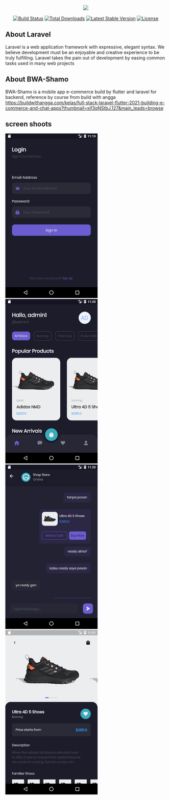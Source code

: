<p align="center"><a href="https://laravel.com" target="_blank"><img src="https://raw.githubusercontent.com/laravel/art/master/logo-lockup/5%20SVG/2%20CMYK/1%20Full%20Color/laravel-logolockup-cmyk-red.svg" width="400"></a></p>

<p align="center">
<a href="https://travis-ci.org/laravel/framework"><img src="https://travis-ci.org/laravel/framework.svg" alt="Build Status"></a>
<a href="https://packagist.org/packages/laravel/framework"><img src="https://img.shields.io/packagist/dt/laravel/framework" alt="Total Downloads"></a>
<a href="https://packagist.org/packages/laravel/framework"><img src="https://img.shields.io/packagist/v/laravel/framework" alt="Latest Stable Version"></a>
<a href="https://packagist.org/packages/laravel/framework"><img src="https://img.shields.io/packagist/l/laravel/framework" alt="License"></a>
</p>

## About Laravel

Laravel is a web application framework with expressive, elegant syntax. We believe development must be an enjoyable and creative experience to be truly fulfilling. Laravel takes the pain out of development by easing common tasks used in many web projects

## About BWA-Shamo
BWA-Shamo is a mobile app e-commerce build by flutter and laravel for backend, reference by course from build with angga
https://buildwithangga.com/kelas/full-stack-laravel-flutter-2021-building-e-commerce-and-chat-apps?thumbnail=xif3qNStbJ.127&main_leads=browse

## screen shoots
![ScreenShot](./sample/sample1.png) &nbsp;
![ScreenShot](./sample/sample2.png) &nbsp;
![ScreenShot](./sample/sample3.png) &nbsp;
![ScreenShot](./sample/sample4.png) &nbsp;
